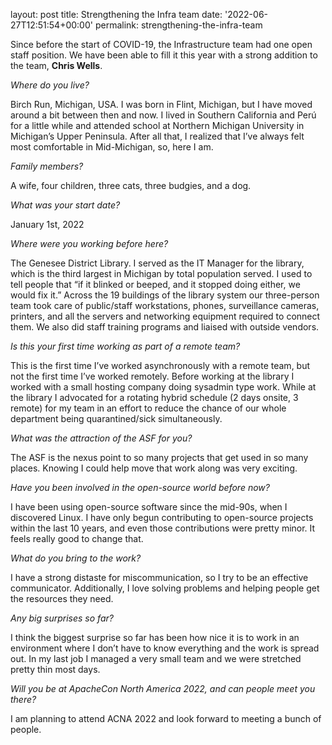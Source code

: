 
layout: post
title: Strengthening the Infra team
date: '2022-06-27T12:51:54+00:00'
permalink: strengthening-the-infra-team

<p>Since before the start of COVID-19, the Infrastructure team had one open staff position. We have been able to fill it this year with a strong addition to the team, <b>Chris Wells</b>.</p><p><i>Where do you live?</i></p><p>Birch Run, Michigan, USA. I was born in Flint, Michigan, but I have moved around a bit between then and now. I lived in Southern California and Perú for a little while and attended school at Northern Michigan University in Michigan’s Upper Peninsula. After all that, I realized that I’ve always felt most comfortable in Mid-Michigan, so, here I am.</p><p><i>Family members?</i></p><p>A wife, four children, three cats, three budgies, and a dog.</p><p><i>What was your start date?</i><br></p><p>January 1st, 2022</p><p><i>Where were you working before here?</i><br></p><p>The Genesee District Library. I served as the IT Manager for the library, which is the third largest in Michigan by total population served. I used to tell people that “if it blinked or beeped, and it stopped doing either, we would fix it.” Across the 19 buildings of the library system our three-person team took care of public/staff workstations, phones, surveillance cameras, printers, and all the servers and networking equipment required to connect them. We also did staff training programs and liaised with outside vendors.</p><p><i>Is this your first time working as part of a remote team?</i></p><p>This is the first time I’ve worked asynchronously with a remote team, but not the first time I’ve worked remotely. Before working at the library I worked with a small hosting company doing sysadmin type work. While at the library I advocated for a rotating hybrid schedule (2 days onsite, 3 remote) for my team in an effort to reduce the chance of our whole department being quarantined/sick simultaneously.&nbsp;<br></p><p><i>What was the attraction of the ASF for you?</i><br></p><p>The ASF is the nexus point to so many projects that get used in so many places. Knowing I could help move that work along was very exciting.</p><p><i>Have you been involved in the open-source world before now?</i><br></p><p>I have been using open-source software since the mid-90s, when I discovered Linux. I have only begun contributing to open-source projects within the last 10 years, and even those contributions were pretty minor. It feels really good to change that.</p><p><i>What do you bring to the work?&nbsp;</i></p><p>I have a strong distaste for miscommunication, so I try to be an effective communicator. Additionally, I love solving problems and helping people get the resources they need.</p><p><i>Any big surprises so far?</i><br></p><p>I think the biggest surprise so far has been how nice it is to work in an environment where I don’t have to know everything and the work is spread out. In my last job I managed a very small team and we were stretched pretty thin most days.</p><p><i>Will you be at ApacheCon North America 2022, and can people meet you there?</i></p><p>I am planning to attend ACNA 2022 and look forward to meeting a bunch of people.&nbsp;</p>

